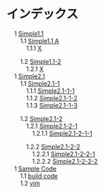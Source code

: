 # インデックス
&emsp; 1 [Simple1.1](simple1_anchor.md#SS_1)  
&emsp;&emsp; 1.1 [Simple1.1 A](simple1_anchor.md#SS_1_1)  
&emsp;&emsp;&emsp; 1.1.1 [X](simple1_anchor.md#SS_1_1_1)  

&emsp;&emsp; 1.2 [Simple1.1-2](simple1_anchor.md#SS_1_2)  
&emsp;&emsp;&emsp; 1.2.1 [X](simple1_anchor.md#SS_1_2_1)  
&emsp; 1 [Simple2.1](simple2_anchor.md#SS_1)  
&emsp;&emsp; 1.1 [Simple2.1-1](simple2_anchor.md#SS_1_1)  
&emsp;&emsp;&emsp; 1.1.1 [Simple2.1-1-1](simple2_anchor.md#SS_1_1_1)  
&emsp;&emsp;&emsp; 1.1.2 [Simple2.1-1-2](simple2_anchor.md#SS_1_1_2)  
&emsp;&emsp;&emsp; 1.1.3 [Simple2.1-1-3](simple2_anchor.md#SS_1_1_3)  

&emsp;&emsp; 1.2 [Simple2.1-2](simple2_anchor.md#SS_1_2)  
&emsp;&emsp;&emsp; 1.2.1 [Simple2.1-2-1](simple2_anchor.md#SS_1_2_1)  
&emsp;&emsp;&emsp;&emsp; 1.2.1.1 [Simple2.1-2-1-1](simple2_anchor.md#SS_1_2_1_1)  

&emsp;&emsp;&emsp; 1.2.2 [Simple2.1-2-2](simple2_anchor.md#SS_1_2_2)  
&emsp;&emsp;&emsp;&emsp; 1.2.2.1 [Simple2.1-2-2-1](simple2_anchor.md#SS_1_2_2_1)  
&emsp;&emsp;&emsp;&emsp; 1.2.2.2 [Simple2.1-2-2-2](simple2_anchor.md#SS_1_2_2_2)  
&emsp; 1 [Sample Code](sample_code.md#SS_1)  
&emsp;&emsp; 1.1 [build code](sample_code.md#SS_1_1)  
&emsp;&emsp; 1.2 [vim](sample_code.md#1.2)  
  
  
